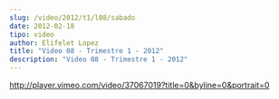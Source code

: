 ```yaml
---
slug: /video/2012/t1/l08/sabado
date: 2012-02-18
tipo: video
author: Elifelet Lopez
title: "Video 08 - Trimestre 1 - 2012"
description: "Video 08 - Trimestre 1 - 2012"
---
```


http://player.vimeo.com/video/37067019?title=0&byline=0&portrait=0
